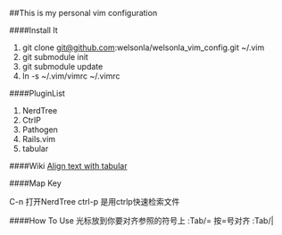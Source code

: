 ##This is my personal vim configuration


####Install It
1. git clone git@github.com:welsonla/welsonla_vim_config.git ~/.vim
2. git submodule init
3. git submodule update
2. ln -s ~/.vim/vimrc ~/.vimrc



####PluginList
1. NerdTree
2. CtrlP
3. Pathogen
4. Rails.vim
5. tabular



####Wiki
[Align text with tabular](http://vimcasts.org/episodes/aligning-text-with-tabular-vim/)



####Map Key

C-n 打开NerdTree
ctrl-p 是用ctrlp快速检索文件



####How To Use 
光标放到你要对齐参照的符号上
:Tab/=  按=号对齐
:Tab/|
